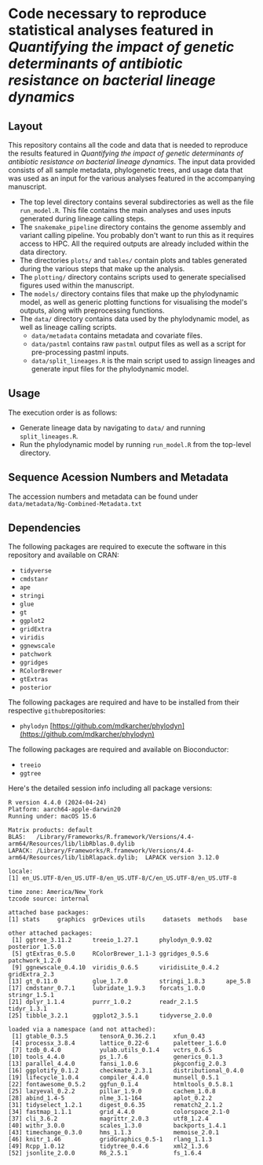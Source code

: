 # Code necessary to reproduce statistical analyses featured in _Quantifying the impact of genetic determinants of antibiotic resistance on bacterial lineage dynamics_
## Layout
This repository contains all the code and data that is needed to reproduce the results featured in _Quantifying the impact of genetic determinants of antibiotic resistance on bacterial lineage dynamics_. The input data provided consists of all sample metadata, phylogenetic trees, and usage data that was used as an input for the various analyses featured in the accompanying manuscript.
* The top level directory contains several subdirectories as well as the file ```run_model.R```. This file contains the main analyses and uses inputs generated during lineage calling steps.
* The ```snakemake_pipeline``` directory contains the genome assembly and variant calling pipeline. You probably don't want to run this as it requires access to HPC. All the required outputs are already included within the data directory.
* The directories ```plots/``` and ```tables/``` contain plots and tables generated during the various steps that make up the analysis.
* The ```plotting/``` directory contains scripts used to generate specialised figures used within the manuscript.
* The ```models/``` directory contains files that make up the phylodynamic model, as well as generic plotting functions for visualising the model's outputs, along with preprocessing functions.
* The ```data/``` directory contains data used by the phylodynamic model, as well as lineage calling scripts.
  + ```data/metadata``` contains metadata and covariate files.
  + ```data/pastml``` contains raw ```pastml``` output files as well as a script for pre-processing pastml inputs.
  + ```data/split_lineages.R``` is the main script used to assign lineages and generate input files for the phylodynamic model.

## Usage
The execution order is as follows:
* Generate lineage data by navigating to ```data/``` and running ```split_lineages.R```.
* Run the phylodynamic model by running ```run_model.R``` from the top-level directory.

## Sequence Acession Numbers and Metadata
The accession numbers and metadata can be found under ```data/metadata/Ng-Combined-Metadata.txt```

## Dependencies
The following packages are required to execute the software in this repository and available on CRAN:
* ```tidyverse```
* ```cmdstanr```
* ```ape```
* ```stringi```
* ```glue```
* ```gt```
* ```ggplot2```
* ```gridExtra```
* ```viridis```
* ```ggnewscale```
* ```patchwork```
* ```ggridges```
* ```RColorBrewer```
* ```gtExtras```
* ```posterior```

The following packages are required and have to be installed from their respective ```github```repositories:
* ```phylodyn``` [https://github.com/mdkarcher/phylodyn](https://github.com/mdkarcher/phylodyn)

The following packages are required and available on Bioconductor:
* ```treeio```
* ```ggtree```

Here's the detailed session info including all package versions:
```
R version 4.4.0 (2024-04-24)
Platform: aarch64-apple-darwin20
Running under: macOS 15.6

Matrix products: default
BLAS:   /Library/Frameworks/R.framework/Versions/4.4-arm64/Resources/lib/libRblas.0.dylib 
LAPACK: /Library/Frameworks/R.framework/Versions/4.4-arm64/Resources/lib/libRlapack.dylib;  LAPACK version 3.12.0

locale:
[1] en_US.UTF-8/en_US.UTF-8/en_US.UTF-8/C/en_US.UTF-8/en_US.UTF-8

time zone: America/New_York
tzcode source: internal

attached base packages:
[1] stats     graphics  grDevices utils     datasets  methods   base     

other attached packages:
 [1] ggtree_3.11.2      treeio_1.27.1      phylodyn_0.9.02    posterior_1.5.0   
 [5] gtExtras_0.5.0     RColorBrewer_1.1-3 ggridges_0.5.6     patchwork_1.2.0   
 [9] ggnewscale_0.4.10  viridis_0.6.5      viridisLite_0.4.2  gridExtra_2.3     
[13] gt_0.11.0          glue_1.7.0         stringi_1.8.3      ape_5.8           
[17] cmdstanr_0.7.1     lubridate_1.9.3    forcats_1.0.0      stringr_1.5.1     
[21] dplyr_1.1.4        purrr_1.0.2        readr_2.1.5        tidyr_1.3.1       
[25] tibble_3.2.1       ggplot2_3.5.1      tidyverse_2.0.0   

loaded via a namespace (and not attached):
 [1] gtable_0.3.5         tensorA_0.36.2.1     xfun_0.43           
 [4] processx_3.8.4       lattice_0.22-6       paletteer_1.6.0     
 [7] tzdb_0.4.0           yulab.utils_0.1.4    vctrs_0.6.5         
[10] tools_4.4.0          ps_1.7.6             generics_0.1.3      
[13] parallel_4.4.0       fansi_1.0.6          pkgconfig_2.0.3     
[16] ggplotify_0.1.2      checkmate_2.3.1      distributional_0.4.0
[19] lifecycle_1.0.4      compiler_4.4.0       munsell_0.5.1       
[22] fontawesome_0.5.2    ggfun_0.1.4          htmltools_0.5.8.1   
[25] lazyeval_0.2.2       pillar_1.9.0         cachem_1.0.8        
[28] abind_1.4-5          nlme_3.1-164         aplot_0.2.2         
[31] tidyselect_1.2.1     digest_0.6.35        rematch2_2.1.2      
[34] fastmap_1.1.1        grid_4.4.0           colorspace_2.1-0    
[37] cli_3.6.2            magrittr_2.0.3       utf8_1.2.4          
[40] withr_3.0.0          scales_1.3.0         backports_1.4.1     
[43] timechange_0.3.0     hms_1.1.3            memoise_2.0.1       
[46] knitr_1.46           gridGraphics_0.5-1   rlang_1.1.3         
[49] Rcpp_1.0.12          tidytree_0.4.6       xml2_1.3.6          
[52] jsonlite_2.0.0       R6_2.5.1             fs_1.6.4            
```
